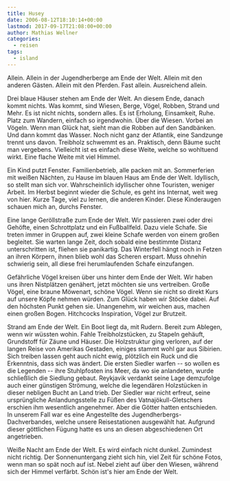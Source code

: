 ```yaml
---
title: Husey
date: 2006-08-12T18:10:14+00:00
lastmod: 2017-09-17T21:08:00+00:00
author: Mathias Wellner
categories:
  - reisen
tags:
  - island
---
```

Allein. Allein in der Jugendherberge am Ende der Welt. Allein mit den anderen Gästen. Allein mit den Pferden. Fast allein. Ausreichend allein.

Drei blaue Häuser stehen am Ende der Welt. An diesem Ende, danach kommt nichts. Was kommt, sind Wiesen, Berge, Vögel, Robben, Strand und Mehr. Es ist nicht nichts, sondern alles. Es ist Erholung, Einsamkeit, Ruhe. Platz zum Wandern, einfach so irgendwohin. Über die Wiesen. Vorbei an Vögeln. Wenn man Glück hat, sieht man die Robben auf den Sandbänken. Und dann kommt das Wasser. Noch nicht ganz der Atlantik, eine Sandzunge trennt uns davon. Treibholz schwemmt es an. Praktisch, denn Bäume sucht man vergebens. Vielleicht ist es einfach diese Weite, welche so wohltuend wirkt. Eine flache Weite mit viel Himmel.

Ein Kind putzt Fenster. Familienbetrieb, alle packen mit an. Sommerferien mit weißen Nächten, zu Hause im blauen Haus am Ende der Welt. Idyllisch, so stellt man sich vor. Wahrscheinlich idyllischer ohne Touristen, weniger Arbeit. Im Herbst beginnt wieder die Schule, es geht ins Internat, weit weg von hier. Kurze Tage, viel zu lernen, die anderen Kinder. Diese Kinderaugen schauen mich an, durchs Fenster.

Eine lange Geröllstraße zum Ende der Welt. Wir passieren zwei oder drei Gehöfte, einen Schrottplatz und ein Fußballfeld. Dazu viele Schafe. Sie treten immer in Gruppen auf, zwei kleine Schafe werden von einem großen begleitet. Sie warten lange Zeit, doch sobald eine bestimmte Distanz unterschritten ist, fliehen sie panikartig. Das Winterfell hängt noch in Fetzen an ihren Körpern, ihnen blieb wohl das Scheren erspart. Muss ohnehin schwierig sein, all diese frei herumlaufenden Schafe einzufangen.

Gefährliche Vögel kreisen über uns hinter dem Ende der Welt. Wir haben uns ihren Nistplätzen genähert, jetzt möchten sie uns vertreiben. Große Vögel, eine braune Möwenart, schöne Vögel. Wenn sie nicht so direkt Kurs auf unsere Köpfe nehmen würden. Zum Glück haben wir Stöcke dabei. Auf den höchsten Punkt gehen sie. Unangenehm, wir weichen aus, machen einen großen Bogen. Hitchcocks Inspiration, Vögel zur Brutzeit.

Strand am Ende der Welt. Ein Boot liegt da, mit Rudern. Bereit zum Ablegen, wenn wir wüssten wohin. Fahle Treibholzstücken, zu Stapeln gehäuft, Grundstoff für Zäune und Häuser. Die Holzstruktur ging verloren, auf der langen Reise von Amerikas Gestaden, einiges stammt wohl gar aus Sibirien. Sich treiben lassen geht auch nicht ewig, plötzlich ein Ruck und die Erkenntnis, dass sich was ändert. Die ersten Siedler warfen -- so wollen es die Legenden -- ihre Stuhlpfosten ins Meer, da wo sie anlandeten, wurde schließlich die Siedlung gebaut. Reykjavik verdankt seine Lage demzufolge auch einer günstigen Strömung, welche die legendären Holzstücken in dieser nebligen Bucht an Land trieb. Der Siedler war nicht erfreut, seine ursprüngliche Anlandungsstelle zu Füßen des Vatnajökull-Gletschers erschien ihm wesentlich angenehmer. Aber die Götter hatten entschieden. In unserem Fall war es eine Angestellte des Jugendherbergs-Dachverbandes, welche unsere Reisestationen ausgewählt hat. Aufgrund dieser göttlichen Fügung hatte es uns an diesen abgeschiedenen Ort angetrieben.

Weiße Nacht am Ende der Welt. Es wird einfach nicht dunkel. Zumindest nicht richtig. Der Sonnenuntergang zieht sich hin, viel Zeit für schöne Fotos, wenn man so spät noch auf ist. Nebel zieht auf über den Wiesen, während sich der Himmel verfärbt. Schön ist's hier am Ende der Welt.